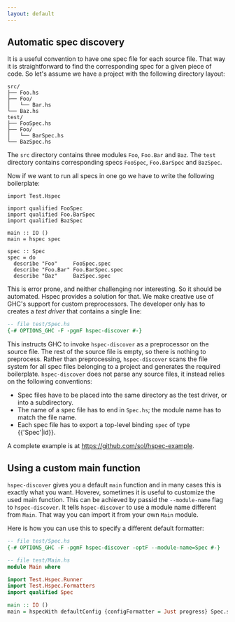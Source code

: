```yaml
---
layout: default
---
```


## Automatic spec discovery

It is a useful convention to have one spec file for each source file.  That way
it is straightforward to find the corresponding spec for a given piece of code.
So let's assume we have a project with the following directory layout:

```
src/
├── Foo.hs
├── Foo/
│   └── Bar.hs
└── Baz.hs
test/
├── FooSpec.hs
├── Foo/
│   └── BarSpec.hs
└── BazSpec.hs
```

The `src` directory contains three modules `Foo`, `Foo.Bar` and `Baz`.  The
`test` directory contains corresponding specs `FooSpec`, `Foo.BarSpec` and
`BazSpec`.

Now if we want to run all specs in one go we have to write the following
boilerplate:

```hspec
import Test.Hspec

import qualified FooSpec
import qualified Foo.BarSpec
import qualified BazSpec

main :: IO ()
main = hspec spec

spec :: Spec
spec = do
  describe "Foo"     FooSpec.spec
  describe "Foo.Bar" Foo.BarSpec.spec
  describe "Baz"     BazSpec.spec
```

This is error prone, and neither challenging nor interesting.  So it should be
automated.  Hspec provides a solution for that.  We make creative use of GHC's
support for custom preprocessors.  The developer only has to creates a
_test driver_ that contains a single line:

```haskell
-- file test/Spec.hs
{-# OPTIONS_GHC -F -pgmF hspec-discover #-}
```

This instructs GHC to invoke `hspec-discover` as a preprocessor on
the source file.  The rest of the source file is empty, so there is nothing to
preprocess.  Rather than preprocessing, `hspec-discover` scans the file system for all spec
files belonging to a project and generates the required boilerplate.
`hspec-discover` does not parse any source files, it instead relies on the
following conventions:

 * Spec files have to be placed into the same directory as the test driver, or
   into a subdirectory.
 * The name of a spec file has to end in `Spec.hs`; the module name has to
   match the file name.
 * Each spec file has to export a top-level binding `spec` of type {{'Spec'|id}}.

A complete example is at <https://github.com/sol/hspec-example>.

## Using a custom main function

`hspec-discover` gives you a default `main` function and in many cases this is
exactly what you want.  Hoverev, sometimes it is useful to customize the used
main function.  This can be achieved by passid the `--module-name` flag to
`hspec-discover`.  It tells `hspec-discover` to use a module name different
from `Main`.  That way you can import it from your own `Main` module.

Here is how you can use this to specify a different default formatter:

```haskell
-- file test/Spec.hs
{-# OPTIONS_GHC -F -pgmF hspec-discover -optF --module-name=Spec #-}
```

```haskell
-- file test/Main.hs
module Main where

import Test.Hspec.Runner
import Test.Hspec.Formatters
import qualified Spec

main :: IO ()
main = hspecWith defaultConfig {configFormatter = Just progress} Spec.spec
```
